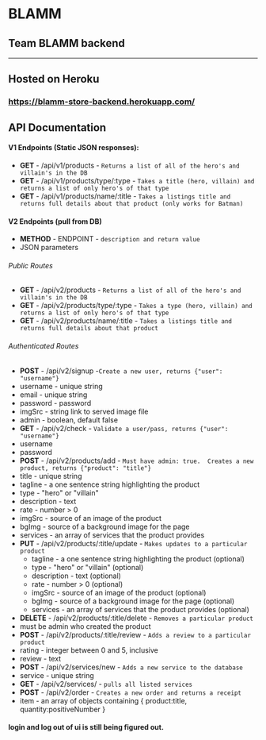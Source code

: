 # BLAMM
## Team BLAMM backend
<hr>

## Hosted on Heroku
### https://blamm-store-backend.herokuapp.com/

## API Documentation
#### V1 Endpoints (Static JSON responses):
- **GET** - /api/v1/products - `Returns a list of all of the hero's and villain's in the DB`
- **GET** - /api/v1/products/type/:type - `Takes a title (hero, villain) and returns a list of only hero's of that type`
- **GET** - /api/v1/products/name/:title - `Takes a listings title and returns full details about that product (only works for Batman)`


#### V2 Endpoints (pull from DB)
- **METHOD** - ENDPOINT - `description and return value`
 - JSON parameters

###### Public Routes

 - **GET** - /api/v2/products - `Returns a list of all of the hero's and villain's in the DB`
 - **GET** - /api/v2/products/type/:type - `Takes a type (hero, villain) and returns a list of only hero's of that type`
 - **GET** - /api/v2/products/name/:title - `Takes a listings title and returns full details about that product`

###### Authenticated Routes
- **POST** - /api/v2/signup -`Create a new user, returns {"user": "username"}`
 - username - unique string
 - email - unique string
 - password - password
 - imgSrc - string link to served image file
 - admin - boolean, default false
- **GET** - /api/v2/check - `Validate a user/pass, returns {"user": "username"}`
 - username
 - password
- **POST** - /api/v2/products/add - `Must have admin: true.  Creates a new product, returns {"product": "title"}`
 - title - unique string
 - tagline - a one sentence string highlighting the product
 - type - "hero" or "villain"
 - description - text
 - rate - number > 0
 - imgSrc - source of an image of the product
 - bgImg - source of a background image for the page
 - services - an array of services that the product provides
- **PUT** - /api/v2/products/:title/update - `Makes updates to a particular product`
  - tagline - a one sentence string highlighting the product (optional)
  - type - "hero" or "villain" (optional)
  - description - text (optional)
  - rate - number > 0 (optional)
  - imgSrc - source of an image of the product (optional)
  - bgImg - source of a background image for the page (optional)
  - services - an array of services that the product provides (optional)
- **DELETE** - /api/v2/products/:title/delete - `Removes a particular product`
 - must be admin who created the product
- **POST** - /api/v2/products/:title/review - `Adds a review to a particular product`
 - rating - integer between 0 and 5, inclusive
 - review - text
- **POST** - /api/v2/services/new - `Adds a new service to the database`
 - service - unique string
- **GET** - /api/v2/services/ - `pulls all listed services`
- **POST** - /api/v2/order - `Creates a new order and returns a receipt`
 - item - an array of objects containing { product:title, quantity:positiveNumber }

#### login and log out of ui is still being figured out.

